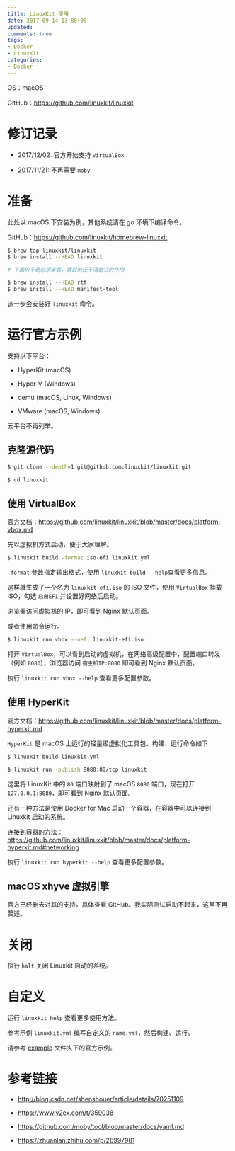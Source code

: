 ```yaml
---
title: LinuxKit 使用
date: 2017-09-14 13:00:00
updated:
comments: true
tags:
- Docker
- LinuxKit
categories:
- Docker
---
```


OS：macOS

GitHub：https://github.com/linuxkit/linuxkit

<!--more-->

# 修订记录

* 2017/12/02: 官方开始支持 `VirtualBox`

* 2017/11/21: 不再需要 `moby`

# 准备

此处以 macOS 下安装为例，其他系统请在 go 环境下编译命令。

GitHub：https://github.com/linuxkit/homebrew-linuxkit

```bash
$ brew tap linuxkit/linuxkit
$ brew install --HEAD linuxkit

# 下面的不是必须安装，我目前还不清楚它的作用

$ brew install --HEAD rtf
$ brew install --HEAD manifest-tool
```

这一步会安装好 `linuxkit` 命令。

# 运行官方示例

支持以下平台：

* HyperKit (macOS)

* Hyper-V (Windows)

* qemu (macOS, Linux, Windows)

* VMware (macOS, Windows)

云平台不再列举。


## 克隆源代码

```bash
$ git clone --depth=1 git@github.com:linuxkit/linuxkit.git

$ cd linuxkit
```

## 使用 VirtualBox

官方文档：https://github.com/linuxkit/linuxkit/blob/master/docs/platform-vbox.md

先以虚拟机方式启动，便于大家理解。

```bash
$ linuxkit build -format iso-efi linuxkit.yml
```

`-format` 参数指定输出格式，使用 `linuxkit build --help`查看更多信息。

这样就生成了一个名为 `linuxkit-efi.iso` 的 ISO 文件，使用 `VirtualBox` 挂载 ISO，勾选 `启用EFI` 并设置好网络后启动。

浏览器访问虚拟机的 IP，即可看到 Nginx 默认页面。

或者使用命令运行。

```bash
$ linuxkit run vbox --uefi linuxkit-efi.iso
```

打开 `VirtualBox`，可以看到启动的虚拟机，在网络高级配置中，配置端口转发（例如 `8080`），浏览器访问 `宿主机IP:8080` 即可看到 Nginx 默认页面。

执行 `linuxkit run vbox --help` 查看更多配置参数。

## 使用 HyperKit

官方文档：https://github.com/linuxkit/linuxkit/blob/master/docs/platform-hyperkit.md

`HyperKit` 是 macOS 上运行的轻量级虚拟化工具包。构建、运行命令如下

```bash
$ linuxkit build linuxkit.yml

$ linuxkit run -publish 8080:80/tcp linuxkit
```

这里将 LinuxKit 中的 `80` 端口映射到了 macOS `8080` 端口，现在打开 `127.0.0.1:8080`，即可看到 Nginx 默认页面。

还有一种方法是使用 Docker for Mac 启动一个容器，在容器中可以连接到 Linuxkit 启动的系统。

连接到容器的方法：https://github.com/linuxkit/linuxkit/blob/master/docs/platform-hyperkit.md#networking

执行 `linuxkit run hyperkit --help` 查看更多配置参数。

## macOS xhyve 虚拟引擎

官方已经删去对其的支持，具体查看 GitHub。我实际测试启动不起来，这里不再赘述。

# 关闭

执行 `halt` 关闭 Linuxkit 启动的系统。

# 自定义

运行 `linuxkit help` 查看更多使用方法。

参考示例 `linuxkit.yml` 编写自定义的 `name.yml`，然后构建、运行。

请参考 [example](https://github.com/linuxkit/linuxkit/tree/master/examples) 文件夹下的官方示例。

# 参考链接

* http://blog.csdn.net/shenshouer/article/details/70251109

* https://www.v2ex.com/t/359038

* https://github.com/moby/tool/blob/master/docs/yaml.md

* https://zhuanlan.zhihu.com/p/26997981
